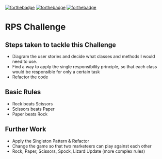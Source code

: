 [![forthebadge](http://forthebadge.com/images/badges/made-with-ruby.svg)](http://forthebadge.com)
[![forthebadge](http://forthebadge.com/images/badges/uses-html.svg)](http://forthebadge.com)
[![forthebadge](http://forthebadge.com/images/badges/uses-git.svg)](http://forthebadge.com)



# RPS Challenge

## Steps taken to tackle this Challenge
- Diagram the user stories and decide what classes and methods I would need to use.
- Find a way to apply the single responsibility principle, so that each class would be responsible for only a certain task
- Refactor the code

## Basic Rules

- Rock beats Scissors
- Scissors beats Paper
- Paper beats Rock

## Further Work
- Apply the Singleton Pattern & Refactor
- Change the game so that two marketeers can play against each other
- Rock, Paper, Scissors, Spock, Lizard Update (more complex rules)
